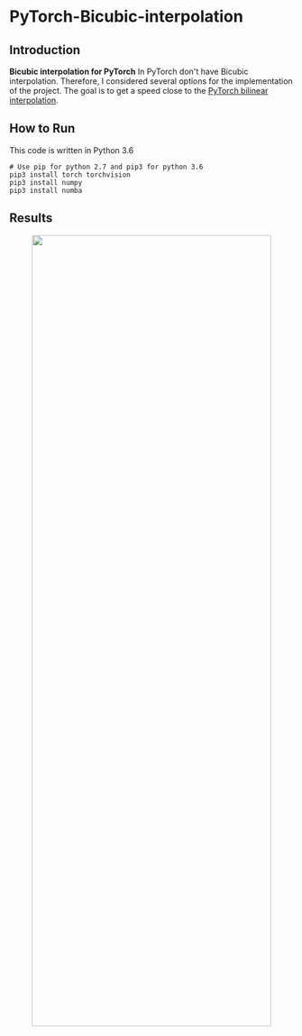 # PyTorch-Bicubic-interpolation
## Introduction

**Bicubic interpolation for PyTorch**
In PyTorch don't have Bicubic interpolation. Therefore, I considered several options for the implementation of the project.
The goal is to get a speed close to the [PyTorch bilinear interpolation](https://pytorch.org/docs/stable/nn.html#torch-nn-functional).

## How to Run

This code is written in Python 3.6

```
# Use pip for python 2.7 and pip3 for python 3.6
pip3 install torch torchvision
pip3 install numpy
pip3 install numba
```

## Results

<center>
    <figure>
        <img src="ima/all.png" height="60%" width="100%">
        <figcaption>
        </figcaption>
    </figure>
</center>
